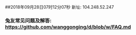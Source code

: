 ##2018年09月28日07时12分07秒 新址: 104.248.52.247
### 兔友常见问题及解答: https://github.com/wanggonging/d/blob/w/FAQ.md
